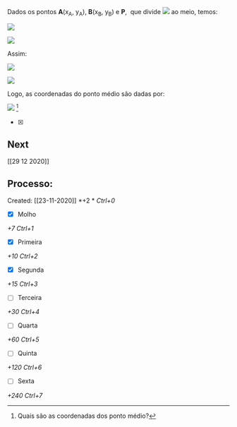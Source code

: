 Dados os pontos **A**(x<sub>A</sub>, y<sub>A</sub>), **B**(x<sub>B</sub>, y<sub>B</sub>) e **P**,  que divide ![](https://www.somatematica.com.br/emedio/retas/Image15.gif) ao meio, temos:

![](https://www.somatematica.com.br/emedio/retas/Image29.gif)

![](https://www.somatematica.com.br/emedio/retas/Image30.gif)



Assim:

![](https://www.somatematica.com.br/emedio/retas/Image31.gif)

![](https://www.somatematica.com.br/emedio/retas/geomet1.gif)


Logo, as coordenadas do ponto médio são dadas por:

![](https://www.somatematica.com.br/emedio/retas/Image33.gif) [^1]

[^1]: Quais são as coordenadas dos ponto médio?


- [x] 
## Next
[[29 12 2020]]
## Processo:
Created: [[23-11-2020]]
*+2 *  *Ctrl+0*
- [x] Molho  

*+7*  *Ctrl+1*

- [x] Primeira 

*+10*  *Ctrl+2*

- [x] Segunda

*+15*  *Ctrl+3*

- [ ] Terceira 

*+30*  *Ctrl+4*

- [ ] Quarta 

*+60*  *Ctrl+5*

- [ ] Quinta 

*+120*  *Ctrl+6*

- [ ] Sexta 

*+240*  *Ctrl+7*